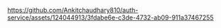 

https://github.com/Ankitchaudhary810/auth-service/assets/124044913/3fdabe6e-c3de-4732-ab09-911a37467255

